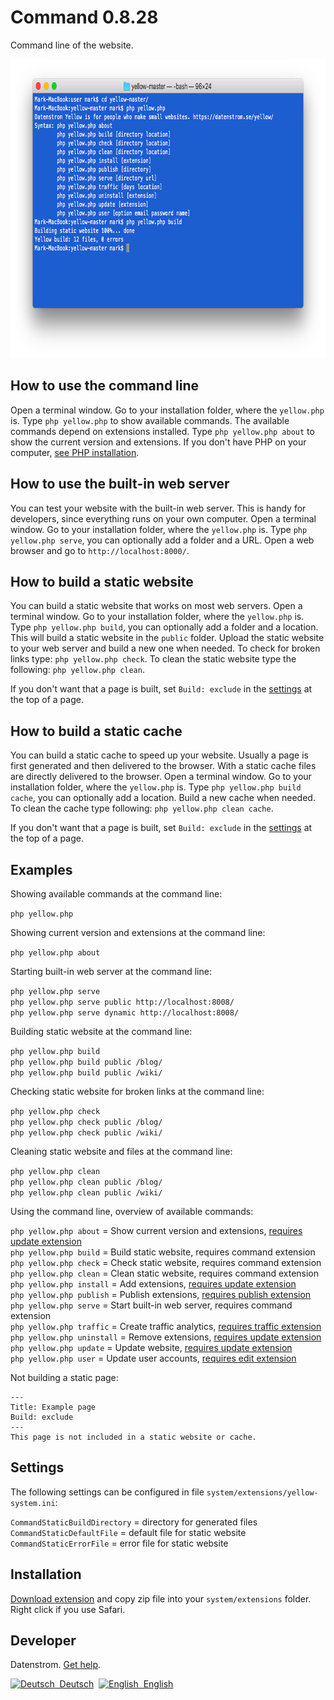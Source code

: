 Command 0.8.28
==============
Command line of the website.

<p align="center"><img src="command-screenshot.png?raw=true" width="794" height="478" alt="Screenshot"></p>

## How to use the command line

Open a terminal window. Go to your installation folder, where the `yellow.php` is. Type `php yellow.php` to show available commands. The available commands depend on extensions installed. Type `php yellow.php about` to show the current version and extensions. If you don't have PHP on your computer, [see PHP installation](https://www.php.net/manual/en/install.php).

## How to use the built-in web server

You can test your website with the built-in web server. This is handy for developers, since everything runs on your own computer. Open a terminal window. Go to your installation folder, where the `yellow.php` is. Type `php yellow.php serve`, you can optionally add a folder and a URL. Open a web browser and go to `http://localhost:8000/`.

## How to build a static website

You can build a static website that works on most web servers. Open a terminal window. Go to your installation folder, where the `yellow.php` is. Type `php yellow.php build`, you can optionally add a folder and a location. This will build a static website in the `public` folder. Upload the static website to your web server and build a new one when needed. To check for broken links type: `php yellow.php check`. To clean the static website type the following: `php yellow.php clean`.

If you don't want that a page is built, set `Build: exclude` in the [settings](https://github.com/datenstrom/yellow-extensions/tree/master/source/core#settings) at the top of a page.

## How to build a static cache

You can build a static cache to speed up your website. Usually a page is first generated and then delivered to the browser. With a static cache files are directly delivered to the browser. Open a terminal window. Go to your installation folder, where the `yellow.php` is. Type `php yellow.php build cache`, you can optionally add a location. Build a new cache when needed. To clean the cache type following: `php yellow.php clean cache`.

If you don't want that a page is built, set `Build: exclude` in the [settings](https://github.com/datenstrom/yellow-extensions/tree/master/source/core#settings) at the top of a page.

## Examples

Showing available commands at the command line:

`php yellow.php`

Showing current version and extensions at the command line:
 
`php yellow.php about`

Starting built-in web server at the command line:

`php yellow.php serve`  
`php yellow.php serve public http://localhost:8008/`  
`php yellow.php serve dynamic http://localhost:8008/`  

Building static website at the command line:

`php yellow.php build`  
`php yellow.php build public /blog/`  
`php yellow.php build public /wiki/`  

Checking static website for broken links at the command line:

`php yellow.php check`  
`php yellow.php check public /blog/`  
`php yellow.php check public /wiki/`  

Cleaning static website and files at the command line:

`php yellow.php clean`  
`php yellow.php clean public /blog/`  
`php yellow.php clean public /wiki/`  

Using the command line, overview of available commands:

`php yellow.php about` = Show current version and extensions, [requires update extension](https://github.com/datenstrom/yellow-extensions/tree/master/source/update)  
`php yellow.php build` = Build static website, requires command extension  
`php yellow.php check` = Check static website, requires command extension  
`php yellow.php clean` = Clean static website, requires command extension  
`php yellow.php install` = Add extensions, [requires update extension](https://github.com/datenstrom/yellow-extensions/tree/master/source/update)  
`php yellow.php publish` = Publish extensions, [requires publish extension](https://github.com/datenstrom/yellow-extensions/tree/master/source/publish)  
`php yellow.php serve` = Start built-in web server, requires command extension  
`php yellow.php traffic` = Create traffic analytics, [requires traffic extension](https://github.com/datenstrom/yellow-extensions/tree/master/source/traffic)  
`php yellow.php uninstall` = Remove extensions, [requires update extension](https://github.com/datenstrom/yellow-extensions/tree/master/source/update)  
`php yellow.php update` = Update website, [requires update extension](https://github.com/datenstrom/yellow-extensions/tree/master/source/update)  
`php yellow.php user` = Update user accounts, [requires edit extension](https://github.com/datenstrom/yellow-extensions/tree/master/source/edit)  

Not building a static page:

    ---
    Title: Example page
    Build: exclude
    ---
    This page is not included in a static website or cache.

## Settings

The following settings can be configured in file `system/extensions/yellow-system.ini`:

`CommandStaticBuildDirectory` = directory for generated files  
`CommandStaticDefaultFile` = default file for static website  
`CommandStaticErrorFile` = error file for static website  

## Installation

[Download extension](https://github.com/datenstrom/yellow-extensions/raw/master/zip/command.zip) and copy zip file into your `system/extensions` folder. Right click if you use Safari.

## Developer

Datenstrom. [Get help](https://datenstrom.se/yellow/help/).

<p>
<a href="README-de.md"><img src="https://raw.githubusercontent.com/datenstrom/yellow-extensions/master/source/help/language-de.png" width="15" height="15" alt="Deutsch">&nbsp; Deutsch</a>&nbsp;
<a href="README.md"><img src="https://raw.githubusercontent.com/datenstrom/yellow-extensions/master/source/help/language-en.png" width="15" height="15" alt="English">&nbsp; English</a>&nbsp;
</p>
